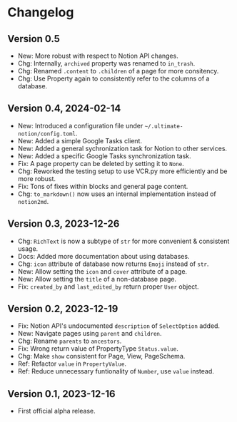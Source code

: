 # Changelog

## Version 0.5

- New: More robust with respect to Notion API changes.
- Chg: Internally, `archived` property was renamed to `in_trash`.
- Chg: Renamed `.content` to `.children` of a page for more consitency.
- Chg: Use Property again to consistently refer to the columns of a database.

## Version 0.4, 2024-02-14

- New: Introduced a configuration file under `~/.ultimate-notion/config.toml`.
- New: Added a simple Google Tasks client.
- New: Added a general sychronization task for Notion to other services.
- New: Added a specific Google Tasks synchronization task.
- Fix: A page property can be deleted by setting it to `None`.
- Chg: Reworked the testing setup to use VCR.py more efficiently and be more robust.
- Fix: Tons of fixes within blocks and general page content.
- Chg: `to_markdown()` now uses an internal implementation instead of `notion2md`.

## Version 0.3, 2023-12-26

- Chg: `RichText` is now a subtype of `str` for more convenient & consistent usage.
- Docs: Added more documentation about using databases.
- Chg: `icon` attribute of database now returns `Emoji` instead of `str`.
- New: Allow setting the `icon` and `cover` attribute of a page.
- New: Allow setting the `title` of a non-database page.
- Fix: `created_by` and `last_edited_by` return proper `User` object.

## Version 0.2, 2023-12-19

- Fix: Notion API's undocumented `description` of `SelectOption` added.
- New: Navigate pages using `parent` and `children`.
- Chg: Rename `parents` to `ancestors`.
- Fix: Wrong return value of PropertyType `Status.value`.
- Chg: Make `show` consistent for Page, View, PageSchema.
- Ref: Refactor `value` in `PropertyValue`.
- Ref: Reduce unnecessary funtionality of `Number`, use `value` instead.

## Version 0.1, 2023-12-16

- First official alpha release.
